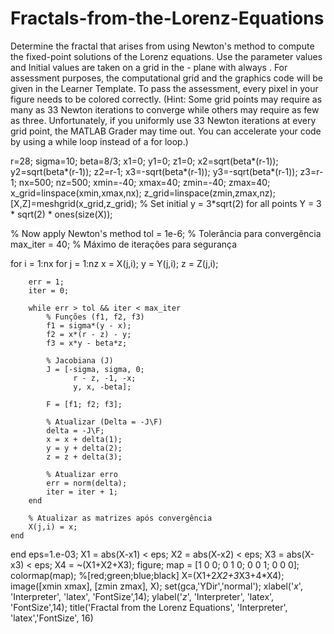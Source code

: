 # Fractals-from-the-Lorenz-Equations

Determine the fractal that arises from using Newton's method to compute the fixed-point solutions of the Lorenz equations.  Use the parameter values   and  Initial values are taken on a grid in the -  plane with always .  For assessment purposes, the computational grid and the graphics code will be given in the Learner Template. To pass the assessment, every pixel in your figure needs to be colored correctly.
(Hint: Some grid points may require as many as 33 Newton iterations to converge while others may require as few as three.  Unfortunately, if you uniformly use 33 Newton iterations at every grid point, the MATLAB Grader may time out.  You can accelerate your code by using a while loop instead of a for loop.) 

r=28; sigma=10; beta=8/3; 
x1=0; y1=0; z1=0;
x2=sqrt(beta*(r-1)); y2=sqrt(beta*(r-1)); z2=r-1;
x3=-sqrt(beta*(r-1)); y3=-sqrt(beta*(r-1)); z3=r-1;
nx=500; nz=500;
xmin=-40; xmax=40; zmin=-40; zmax=40;
x_grid=linspace(xmin,xmax,nx); z_grid=linspace(zmin,zmax,nz);
[X,Z]=meshgrid(x_grid,z_grid);
% Set initial y = 3*sqrt(2) for all points
Y = 3 * sqrt(2) * ones(size(X));

% Now apply Newton's method
tol = 1e-6;  % Tolerância para convergência
max_iter = 40;  % Máximo de iterações para segurança

for i = 1:nx
    for j = 1:nz
        x = X(j,i);
        y = Y(j,i);
        z = Z(j,i);
        
        err = 1;
        iter = 0;
        
        while err > tol && iter < max_iter
            % Funções (f1, f2, f3)
            f1 = sigma*(y - x);
            f2 = x*(r - z) - y;
            f3 = x*y - beta*z;
            
            % Jacobiana (J)
            J = [-sigma, sigma, 0;
                  r - z, -1, -x;
                  y, x, -beta];
            
            F = [f1; f2; f3];
            
            % Atualizar (Delta = -J\F)
            delta = -J\F;
            x = x + delta(1);
            y = y + delta(2);
            z = z + delta(3);
            
            % Atualizar erro
            err = norm(delta);
            iter = iter + 1;
        end
        
        % Atualizar as matrizes após convergência
        X(j,i) = x;
    end
end
eps=1.e-03;
X1 = abs(X-x1) < eps; X2 = abs(X-x2) < eps; X3 = abs(X-x3) < eps;
X4 = ~(X1+X2+X3);
figure; 
map = [1 0 0; 0 1 0; 0 0 1; 0 0 0]; colormap(map); %[red;green;blue;black]
X=(X1+2*X2+3*X3+4*X4); 
image([xmin xmax], [zmin zmax], X); set(gca,'YDir','normal');
xlabel('$x$', 'Interpreter', 'latex', 'FontSize',14);
ylabel('$z$', 'Interpreter', 'latex', 'FontSize',14);
title('Fractal from the Lorenz Equations', 'Interpreter', 'latex','FontSize', 16)  
